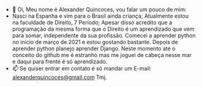 - 👋 Oi, Meu nome é Alexander Quincoces, vou falar um pouco de mim:
- Nasci na Espanha e vim para o Brasil ainda criança;
Atualmente estou na faculdade de Direito, 7 Período;
Apesar disso acredito que a programação da mesma forma que o Direito é um aprendizado que vem para somar,
independente da sua profissão.
Comecei a aprender python no inicio de março de 2021 e estou gostando bastante.
Depois de aprender python planejo aprender Django.
Neste momento até o conceito do github me é estranho mas me joguei de cabeça nesse mar e daqui para frente é só aprendizado.
- 📫 Se quiser entrar em contato é só mandar um E-mail: alexanderquincoces@gmail.com Tmj.
